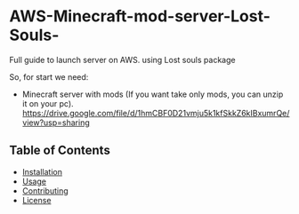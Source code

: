 # AWS-Minecraft-mod-server-Lost-Souls-
Full guide to launch server on AWS. using Lost souls package

So, for start we need: 
  - Minecraft server with mods (If you want take only mods, you can unzip it on your pc).  
   https://drive.google.com/file/d/1hmCBF0D21vmju5k1kfSkkZ6kIBxumrQe/view?usp=sharing
## Table of Contents
- [Installation](#installation)
- [Usage](#usage)
- [Contributing](#contributing)
- [License](#license)

